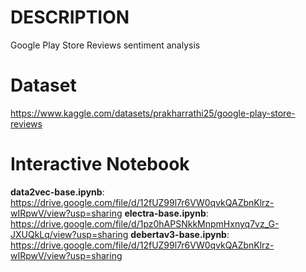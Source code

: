 # DESCRIPTION
Google Play Store Reviews sentiment analysis
# Dataset 
https://www.kaggle.com/datasets/prakharrathi25/google-play-store-reviews
# Interactive Notebook
**data2vec-base.ipynb**: https://drive.google.com/file/d/12fUZ99l7r6VW0qvkQAZbnKlrz-wIRpwV/view?usp=sharing
**electra-base.ipynb**: https://drive.google.com/file/d/1pz0hAPSNkkMnpmHxnyq7vz_G-JXUQkLq/view?usp=sharing
**debertav3-base.ipynb**: https://drive.google.com/file/d/12fUZ99l7r6VW0qvkQAZbnKlrz-wIRpwV/view?usp=sharing

